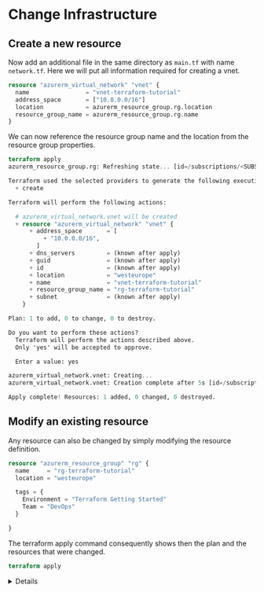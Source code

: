 # Change Infrastructure

## Create a new resource

Now add an additional file in the same directory as `main.tf` with name `network.tf`. Here we will put all information required for creating a vnet.

```tf
resource "azurerm_virtual_network" "vnet" {
  name                = "vnet-terraform-tutorial"
  address_space       = ["10.0.0.0/16"]
  location            = azurerm_resource_group.rg.location
  resource_group_name = azurerm_resource_group.rg.name
}
```

We can now reference the resource group name and the location from the resource group properties.

```tf
terraform apply
azurerm_resource_group.rg: Refreshing state... [id=/subscriptions/<SUBSCRIPTION_ID>/resourceGroups/rg-terraform-tutorial]

Terraform used the selected providers to generate the following execution plan. Resource actions are indicated with the following symbols:
  + create

Terraform will perform the following actions:

  # azurerm_virtual_network.vnet will be created
  + resource "azurerm_virtual_network" "vnet" {
      + address_space       = [
          + "10.0.0.0/16",
        ]
      + dns_servers         = (known after apply)
      + guid                = (known after apply)
      + id                  = (known after apply)
      + location            = "westeurope"
      + name                = "vnet-terraform-tutorial"
      + resource_group_name = "rg-terraform-tutorial"
      + subnet              = (known after apply)
    }

Plan: 1 to add, 0 to change, 0 to destroy.

Do you want to perform these actions?
  Terraform will perform the actions described above.
  Only 'yes' will be accepted to approve.

  Enter a value: yes

azurerm_virtual_network.vnet: Creating...
azurerm_virtual_network.vnet: Creation complete after 5s [id=/subscriptions/<SUBSCRIPTION_ID>/resourceGroups/rg-terraform-tutorial/providers/Microsoft.Network/virtualNetworks/vnet-terraform-tutorial]

Apply complete! Resources: 1 added, 0 changed, 0 destroyed.
```

## Modify an existing resource

Any resource can also be changed by simply modifying the resource definition.

```tf
resource "azurerm_resource_group" "rg" {
  name     = "rg-terraform-tutorial"
  location = "westeurope"

  tags = {
    Environment = "Terraform Getting Started"
    Team = "DevOps"
  }

}
```

The terraform apply command consequently shows then the plan and the resources that were changed.

```tf
terraform apply
```
<details>
  <pre data-role="codeBlock" data-info="tf" class="language-tf tf"><summary><code>terraform apply
</code></summary></pre>

```tf
azurerm_resource_group.rg: Refreshing state... [id=/subscriptions/da35404a-2612-4419-baef-45fcdce6045e/resourceGroups/rg-terraform-tutorial]
azurerm_virtual_network.vnet: Refreshing state... [id=/subscriptions/da35404a-2612-4419-baef-45fcdce6045e/resourceGroups/rg-terraform-tutorial/providers/Microsoft.Network/virtualNetworks/vnet-terraform-tutorial]

Terraform used the selected providers to generate the following execution plan. Resource actions are indicated with the following symbols:
  ~ update in-place

Terraform will perform the following actions:

  # azurerm_resource_group.rg will be updated in-place
  ~ resource "azurerm_resource_group" "rg" {
        id       = "/subscriptions/da35404a-2612-4419-baef-45fcdce6045e/resourceGroups/rg-terraform-tutorial"
        name     = "rg-terraform-tutorial"
      ~ tags     = {
          + "Environment" = "Terraform Getting Started"
          + "Team"        = "DevOps"
        }
        # (1 unchanged attribute hidden)
    }

Plan: 0 to add, 1 to change, 0 to destroy.

Do you want to perform these actions?
  Terraform will perform the actions described above.
  Only 'yes' will be accepted to approve.

  Enter a value: yes

azurerm_resource_group.rg: Modifying... [id=/subscriptions/da35404a-2612-4419-baef-45fcdce6045e/resourceGroups/rg-terraform-tutorial]
azurerm_resource_group.rg: Modifications complete after 1s [id=/subscriptions/da35404a-2612-4419-baef-45fcdce6045e/resourceGroups/rg-terraform-tutorial]

Apply complete! Resources: 0 added, 1 changed, 0 destroyed.
```
</details>


